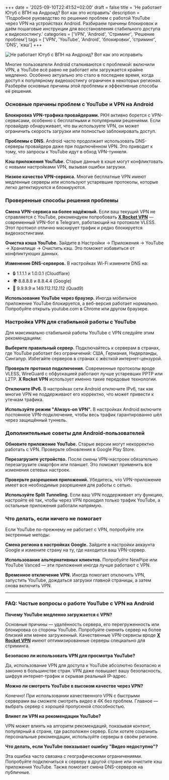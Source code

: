 +++
date = '2025-09-10T22:41:52+02:00'
draft = false
title = 'Не работает Ютуб с ВПН на Андроид? Вот как это исправить'
description = 'Подробное руководство по решению проблем с работой YouTube через VPN на устройствах Android. Разбираем причины блокировок и даём пошаговые инструкции для восстановления стабильного доступа к видеохостингу.'
categories = ['VPN', 'Android', 'Стриминг', 'Решение проблем']
tags = ['VPN', 'YouTube', 'Android', 'блокировки', 'стриминг', 'DNS', 'кэш']
+++

![Не работает Ютуб с ВПН на Андроид? Вот как это исправить](https://imagestoring.fra1.cdn.digitaloceanspaces.com/F73C33A7-72FF-4BAF-97DE-7A487B285676.png)

Многие пользователи Android сталкиваются с проблемой: включили VPN, а YouTube всё равно не работает или загружается крайне медленно. Особенно актуально это стало в последнее время, когда доступ к популярному видеохостингу ограничен в некоторых регионах. Разберём основные причины этой проблемы и эффективные способы её решения.


### Основные причины проблем с YouTube и VPN на Android

**Блокировка VPN-трафика провайдерами.** РКН активно борется с VPN-сервисами, особенно с бесплатными и популярными решениями. Если провайдер обнаруживает, что вы используете VPN, он может ограничить скорость загрузки или полностью заблокировать доступ.


**Проблемы с DNS.** Android часто продолжает использовать DNS-серверы провайдера даже при подключённом VPN. Это приводит к тому, что запросы к YouTube идут в обход VPN-туннеля.


**Кэш приложения YouTube.** Старые данные в кэше могут конфликтовать с новыми настройками VPN, вызывая ошибки загрузки.


**Низкое качество VPN-сервиса.** Многие бесплатные VPN имеют медленные серверы или используют устаревшие протоколы, которые легко детектируются и блокируются.


### Проверенные способы решения проблемы

**Смена VPN-сервиса на более надёжный.** Если ваш текущий VPN не справляется с YouTube, рекомендуем попробовать **[X Rocket VPN](https://t.me/X_Rocket_VPN_bot?start=ref-b-9)** — современный VPN-бот в Telegram, работающий на протоколе VLESS. Этот протокол отлично маскирует трафик и редко блокируется видеохостингами.


**Очистка кэша YouTube.** Зайдите в Настройки → Приложения → YouTube → Хранилище → Очистить кэш. Это поможет избавиться от конфликтующих данных.


**Изменение DNS-серверов.** В настройках Wi-Fi измените DNS на:
- 🔒 1.1.1.1 и 1.0.0.1 (Cloudflare)
- 🌍 8.8.8.8 и 8.8.4.4 (Google)
- 📱 9.9.9.9 и 149.112.112.112 (Quad9)


**Использование YouTube через браузер.** Иногда мобильное приложение YouTube блокируется, а веб-версия работает нормально. Попробуйте открыть youtube.com в Chrome или другом браузере.


### Настройка VPN для стабильной работы с YouTube

Для максимально стабильной работы YouTube с VPN следуйте этим рекомендациям:


**Выберите правильный сервер.** Подключайтесь к серверам в странах, где YouTube работает без ограничений: США, Германия, Нидерланды, Сингапур. Избегайте серверов в странах с жёсткой интернет-цензурой.


**Проверьте протокол подключения.** Современные протоколы вроде VLESS, WireGuard с обфускацией работают лучше устаревших PPTP или L2TP. **X Rocket VPN** использует именно такие передовые технологии.


**Отключите IPv6.** В настройках сети Android отключите IPv6, так как многие VPN не поддерживают его корректно, что может привести к утечкам трафика.


**Используйте режим "Always-on VPN".** В настройках Android включите постоянное VPN-подключение, чтобы весь трафик гарантированно шёл через защищённый туннель.


### Дополнительные советы для Android-пользователей

**Обновите приложение YouTube.** Старые версии могут некорректно работать с VPN. Проверьте обновления в Google Play Store.


**Перезагрузите устройство.** После смены VPN-настроек обязательно перезагрузите смартфон или планшет. Это поможет применить все изменения сетевых настроек.


**Проверьте разрешения приложений.** Убедитесь, что VPN-приложение имеет все необходимые разрешения для работы с сетью.


**Используйте Split Tunneling.** Если ваш VPN поддерживает эту функцию, настройте её так, чтобы через VPN проходил только трафик YouTube, а остальные приложения работали напрямую.


### Что делать, если ничего не помогает

Если YouTube по-прежнему не работает с VPN, попробуйте эти экстренные методы:


**Смена региона в настройках Google.** Зайдите в настройки аккаунта Google и измените страну на ту, где находится ваш VPN-сервер.


**Использование альтернативных клиентов.** Попробуйте NewPipe или YouTube Vanced — эти приложения иногда лучше работают с VPN.


**Временное отключение VPN.** Иногда помогает отключить VPN, запустить YouTube, дождаться загрузки главной страницы, а затем снова включить VPN.


---


### FAQ: Частые вопросы о работе YouTube с VPN на Android

**Почему YouTube медленно загружается с VPN?**

Основные причины — удалённость сервера, его перегруженность или блокировка со стороны YouTube. Попробуйте сменить сервер на более близкий или менее загруженный. Качественные VPN-сервисы вроде **[X Rocket VPN](https://t.me/X_Rocket_VPN_bot?start=ref-b-9)** имеют оптимизированные серверы специально для стриминга.

**Безопасно ли использовать VPN для просмотра YouTube?**

Да, использование VPN для доступа к YouTube абсолютно безопасно и законно в большинстве стран. VPN даже повышает вашу безопасность, шифруя интернет-трафик и скрывая реальный IP-адрес.

**Можно ли смотреть YouTube в высоком качестве через VPN?**

Конечно! При использовании качественного VPN с быстрыми серверами вы сможете смотреть видео в 4K без проблем. Главное — выбрать сервер с хорошей пропускной способностью.

**Влияет ли VPN на рекомендации YouTube?**

VPN может влиять на алгоритм рекомендаций, показывая контент, популярный в стране, где расположен сервер. Если хотите сохранить персональные рекомендации, используйте серверы в своём регионе.

**Что делать, если YouTube показывает ошибку "Видео недоступно"?**

Эта ошибка часто связана с географическими ограничениями. Попробуйте подключиться к серверу в другой стране или очистите кэш приложения YouTube. Также помогает смена DNS-серверов на публичные.